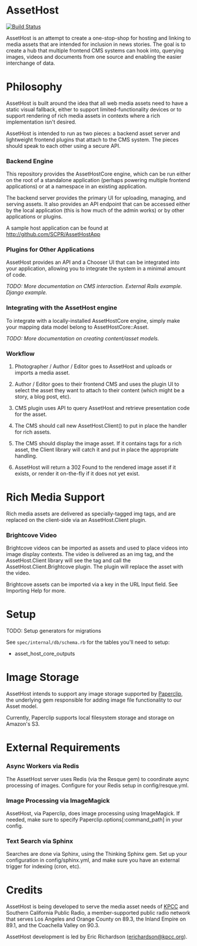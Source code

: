 # AssetHost

[![Build Status](https://travis-ci.org/SCPR/AssetHost.png)](https://travis-ci.org/SCPR/AssetHost)

AssetHost is an attempt to create a one-stop-shop for hosting and linking 
to media assets that are intended for inclusion in news stories.  The goal is 
to create a hub that multiple frontend CMS systems can hook into, querying 
images, videos and documents from one source and enabling the easier 
interchange of data.

# Philosophy

AssetHost is built around the idea that all web media assets need to 
have a static visual fallback, either to support limited-functionality 
devices or to support rendering of rich media assets in contexts where 
a rich implementation isn't desired.

AssetHost is intended to run as two pieces: a backend asset server and 
lightweight frontend plugins that attach to the CMS system.  The pieces 
should speak to each other using a secure API.


### Backend Engine

This repository provides the AssetHostCore engine, which can be run either 
on the root of a standalone application (perhaps powering multiple frontend 
applications) or at a namespace in an existing application.

The backend server provides the primary UI for uploading, managing, and  
serving assets. It also provides an API endpoint that can be accessed either 
by the local application (this is how much of the admin works) or by other 
applications or plugins.

A sample host application can be found at <http://github.com/SCPR/AssetHostApp>


### Plugins for Other Applications

AssetHost provides an API and a Chooser UI that can be integrated into 
your application, allowing you to integrate the system in a minimal amount 
of code.

_TODO: More documentation on CMS interaction. External Rails example. Django example._

### Integrating with the AssetHost engine

To integrate with a locally-installed AssetHostCore engine, simply make your 
mapping data model belong to AssetHostCore::Asset.

_TODO: More documentation on creating content/asset models._


### Workflow

1. Photographer / Author / Editor goes to AssetHost and uploads or imports 
a media asset.

2. Author / Editor goes to their frontend CMS and uses the plugin UI to 
select the asset they want to attach to their content (which might be a 
story, a blog post, etc).

3. CMS plugin uses API to query AssetHost and retrieve presentation code 
for the asset.  

4. The CMS should call new AssetHost.Client() to put in place the handler 
for rich assets.

4. The CMS should display the image asset.  If it contains tags for a 
rich asset, the Client library will catch it and put in place the 
appropriate handling.

5. AssetHost will return a 302 Found to the rendered image asset if it 
exists, or render it on-the-fly if it does not yet exist.

# Rich Media Support

Rich media assets are delivered as specially-tagged img tags, and are 
replaced on the client-side via an AssetHost.Client plugin.


### Brightcove Video

Brightcove videos can be imported as assets and used to place videos into 
image display contexts. The video is delivered as an img tag, and the 
AssetHost.Client library will see the tag and call the 
AssetHost.Client.Brightcove plugin. The plugin will replace the asset with
the video.

Brightcove assets can be imported via a key in the URL Input field. See
Importing Help for more.


# Setup

TODO: Setup generators for migrations

See `spec/internal/db/schema.rb` for the tables you'll need to setup:

* asset_host_core_outputs


# Image Storage

AssetHost intends to support any image storage supported by 
[Paperclip](https://github.com/thoughtbot/paperclip), the underlying gem 
responsible for adding image file functionality to our Asset model.

Currently, Paperclip supports local filesystem storage and storage on 
Amazon's S3.


# External Requirements

### Async Workers via Redis

The AssetHost server uses Redis (via the Resque gem) to coordinate async 
processing of images.  Configure for your Redis setup in config/resque.yml.

### Image Processing via ImageMagick

AssetHost, via Paperclip, does image processing using ImageMagick.  If 
needed, make sure to specify Paperclip.options[:command_path] in your config.

### Text Search via Sphinx

Searches are done via Sphinx, using the Thinking Sphinx gem.  Set up your 
configuration in config/sphinx.yml, and make sure you have an external trigger
for indexing (cron, etc).


# Credits

AssetHost is being developed to serve the media asset needs of [KPCC](http://kpcc.org) 
and Southern California Public Radio, a member-supported public radio network that 
serves Los Angeles and Orange County on 89.3, the Inland Empire on 89.1, and the 
Coachella Valley on 90.3.

AssetHost development is led by Eric Richardson (erichardson@kpcc.org).
